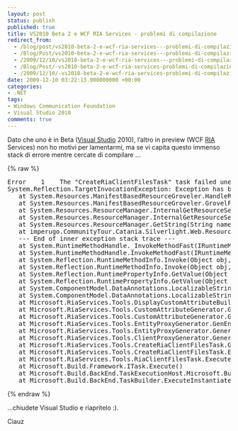 ```yaml
---
layout: post
status: publish
published: true
title: VS2010 Beta 2 e WCF RIA Services - problemi di compilazione
redirect_from: 
  - /blog/post/vs2010-beta-2-e-wcf-ria-services---problemi-di-compilazione/
  - /Blog/Post/vs2010-beta-2-e-wcf-ria-services---problemi-di-compilazione/
  - /2009/12/10/vs2010-beta-2-e-wcf-ria-services---problemi-di-compilazione/
  - /Blog/Post/-vs2010-beta-2-e-wcf-ria-services-problemi-di-compilazione
  - /2009/12/10/-vs2010-beta-2-e-wcf-ria-services-problemi-di-compilazione
date: 2009-12-10 03:22:13.000000000 +00:00
categories:
- .NET
tags:
- Windows Communication Foundation
- Visual Studio 2010
comments: true
---
```

<p>
	Dato che uno &egrave; in Beta (<a href="http://imperugo.tostring.it/blog/search?q=Visual+Studio&amp;searchButton=Go" target="_blank" title="Search Visual Studio">Visual Studio</a> 2010), l&rsquo;altro in preview (WCF <a href="http://it.wikipedia.org/wiki/Rich_Internet_application" rel="nofollow" target="_blank" title="Rich Internet Application">RIA</a> Services) non ho motivi per lamentarmi, ma se vi capita questo immenso stack di errore mentre cercate di compilare ...</p>
{% raw %}<pre class="brush: csharp; ruler: true;">Error    1    The &quot;CreateRiaClientFilesTask&quot; task failed unexpectedly.
System.Reflection.TargetInvocationException: Exception has been thrown by the target of an invocation. ---&gt; System.Resources.MissingManifestResourceException: Could not find any resources appropriate for the specified culture or the neutral culture.  Make sure &quot;Web.Resources.RegistrationDataResources.resources&quot; was correctly embedded or linked into assembly &quot;imperugo.CommunityTour.Catania.Silverlight.Web&quot; at compile time, or that all the satellite assemblies required are loadable and fully signed.
   at System.Resources.ManifestBasedResourceGroveler.HandleResourceStreamMissing(String fileName)
   at System.Resources.ManifestBasedResourceGroveler.GrovelForResourceSet(CultureInfo culture, Dictionary`2 localResourceSets, Boolean tryParents, Boolean createIfNotExists, StackCrawlMark&amp; stackMark)
   at System.Resources.ResourceManager.InternalGetResourceSet(CultureInfo requestedCulture, Boolean createIfNotExists, Boolean tryParents, StackCrawlMark&amp; stackMark)
   at System.Resources.ResourceManager.InternalGetResourceSet(CultureInfo culture, Boolean createIfNotExists, Boolean tryParents)
   at System.Resources.ResourceManager.GetString(String name, CultureInfo culture)
   at imperugo.CommunityTour.Catania.Silverlight.Web.Resources.RegistrationDataResources.get_SecurityAnswerLabel() in D:\Session\Community Tour Catania\imperugo.CommunityTour.Catania.Silverlight\imperugo.CommunityTour.Catania.Silverlight.Web\Resources\RegistrationDataResources.Designer.cs:line 128
   --- End of inner exception stack trace ---
   at System.RuntimeMethodHandle._InvokeMethodFast(IRuntimeMethodInfo method, Object target, Object[] arguments, SignatureStruct&amp; sig, MethodAttributes methodAttributes, RuntimeType typeOwner)
   at System.RuntimeMethodHandle.InvokeMethodFast(IRuntimeMethodInfo method, Object target, Object[] arguments, Signature sig, MethodAttributes methodAttributes, RuntimeType typeOwner)
   at System.Reflection.RuntimeMethodInfo.Invoke(Object obj, BindingFlags invokeAttr, Binder binder, Object[] parameters, CultureInfo culture, Boolean skipVisibilityChecks)
   at System.Reflection.RuntimeMethodInfo.Invoke(Object obj, BindingFlags invokeAttr, Binder binder, Object[] parameters, CultureInfo culture)
   at System.Reflection.RuntimePropertyInfo.GetValue(Object obj, BindingFlags invokeAttr, Binder binder, Object[] index, CultureInfo culture)
   at System.Reflection.RuntimePropertyInfo.GetValue(Object obj, Object[] index)
   at System.ComponentModel.DataAnnotations.LocalizableString.&lt;&gt;c__DisplayClass5.<getlocalizablevalue>b__2()
   at System.ComponentModel.DataAnnotations.LocalizableString.GetLocalizableValue()
   at Microsoft.RiaServices.Tools.DisplayCustomAttributeBuilder.GetAttributeDeclaration(Attribute attribute)
   at Microsoft.RiaServices.Tools.CustomAttributeGenerator.GenerateCustomAttributes(ClientProxyGenerator proxyGenerator, CodeTypeDeclaration referencingType, IEnumerable`1 attributes, CodeCommentStatementCollection comments, String customCommentHeader, Boolean forcePropagation)
   at Microsoft.RiaServices.Tools.CustomAttributeGenerator.GenerateCustomAttributes(ClientProxyGenerator proxyGenerator, CodeTypeDeclaration referencingType, IEnumerable`1 attributes, CodeAttributeDeclarationCollection outputCollection, CodeCommentStatementCollection comments, String customCommentHeader, Boolean forcePropagation)
   at Microsoft.RiaServices.Tools.EntityProxyGenerator.GenEntityProperty(CodeTypeDeclaration proxyClass, PropertyDescriptor propertyDescriptor, String propertyName)
   at Microsoft.RiaServices.Tools.EntityProxyGenerator.Generate()
   at Microsoft.RiaServices.Tools.ClientProxyGenerator.GenerateProxyClass(String&amp; generatedCode)
   at Microsoft.RiaServices.Tools.CreateRiaClientFilesTask.GenerateClientProxies()
   at Microsoft.RiaServices.Tools.CreateRiaClientFilesTask.ExecuteInternal()
   at Microsoft.RiaServices.Tools.RiaClientFilesTask.Execute()
   at Microsoft.Build.Framework.ITask.Execute()
   at Microsoft.Build.BackEnd.TaskExecutionHost.Microsoft.Build.BackEnd.ITaskExecutionHost.Execute()
   at Microsoft.Build.BackEnd.TaskBuilder.ExecuteInstantiatedTask(ITaskExecutionHost taskExecutionHost, TaskLoggingContext taskLoggingContext, TaskHost taskHost, ItemBucket bucket, TaskExecutionMode howToExecuteTask, Boolean&amp; taskResult)    imperugo.CommunityTour.Catania.Silverlight</getlocalizablevalue></pre>{% endraw %}
<p>
	...chiudete Visual Studio e riapritelo :).</p>
<p>
	Ciauz</p>
